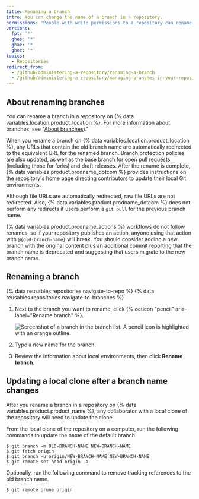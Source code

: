 ```yaml
---
title: Renaming a branch
intro: You can change the name of a branch in a repository.
permissions: 'People with write permissions to a repository can rename a branch in the repository unless it is the [default branch](/pull-requests/collaborating-with-pull-requests/proposing-changes-to-your-work-with-pull-requests/about-branches#about-the-default-branch){% ifversion fpt or ghec or ghes %} or a [protected branch](/repositories/configuring-branches-and-merges-in-your-repository/defining-the-mergeability-of-pull-requests/about-protected-branches){% endif %}. People with admin permissions can rename the default branch{% ifversion fpt or ghec or ghes %} and protected branches{% endif %}.'
versions:
  fpt: '*'
  ghes: '*'
  ghae: '*'
  ghec: '*'
topics:
  - Repositories
redirect_from:
  - /github/administering-a-repository/renaming-a-branch
  - /github/administering-a-repository/managing-branches-in-your-repository/renaming-a-branch
---
```

## About renaming branches

You can rename a branch in a repository on {% data variables.location.product_location %}. For more information about branches, see "[About branches](/pull-requests/collaborating-with-pull-requests/proposing-changes-to-your-work-with-pull-requests/about-branches))."

When you rename a branch on {% data variables.location.product_location %}, any URLs that contain the old branch name are automatically redirected to the equivalent URL for the renamed branch. Branch protection policies are also updated, as well as the base branch for open pull requests (including those for forks) and draft releases. After the rename is complete, {% data variables.product.prodname_dotcom %} provides instructions on the repository's home page directing contributors to update their local Git environments.

Although file URLs are automatically redirected, raw file URLs are not redirected. Also, {% data variables.product.prodname_dotcom %} does not perform any redirects if users perform a `git pull` for the previous branch name.

{% data variables.product.prodname_actions %} workflows do not follow renames, so if your repository publishes an action, anyone using that action with `@{old-branch-name}` will break. You should consider adding a new branch with the original content plus an additional commit reporting that the branch name is deprecated and suggesting that users migrate to the new branch name.

## Renaming a branch

{% data reusables.repositories.navigate-to-repo %}
{% data reusables.repositories.navigate-to-branches %}
1. Next to the branch you want to rename, click {% octicon "pencil" aria-label="Rename branch" %}.

    ![Screenshot of a branch in the branch list. A pencil icon is highlighted with an orange outline.](/assets/images/help/branches/branch-rename-edit.png)
1. Type a new name for the branch.
1. Review the information about local environments, then click **Rename branch**.

## Updating a local clone after a branch name changes

After you rename a branch in a repository on {% data variables.product.product_name %}, any collaborator with a local clone of the repository will need to update the clone.

From the local clone of the repository on a computer, run the following commands to update the name of the default branch.

```shell
$ git branch -m OLD-BRANCH-NAME NEW-BRANCH-NAME
$ git fetch origin
$ git branch -u origin/NEW-BRANCH-NAME NEW-BRANCH-NAME
$ git remote set-head origin -a
```

Optionally, run the following command to remove tracking references to the old branch name.
```
$ git remote prune origin
```
